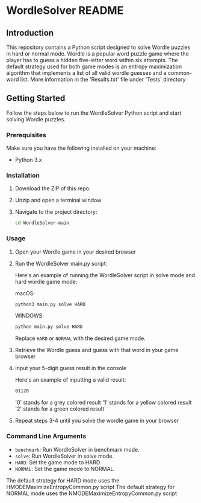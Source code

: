# WordleSolver README

## Introduction
This repository contains a Python script designed to solve Wordle puzzles in hard or normal mode. Wordle is a popular word puzzle game where the player has to guess a hidden five-letter word within six attempts.
The default strategy used for both game modes is an entropy maximization algorithm that implements a list of all valid wordle guesses and a common-word list. More information in the 'Results.txt' file under 'Tests' directory

## Getting Started
Follow the steps below to run the WordleSolver Python script and start solving Wordle puzzles.

### Prerequisites
Make sure you have the following installed on your machine:

- Python 3.x

### Installation
1. Download the ZIP of this repo:


2. Unzip and open a terminal window
3. Navigate to the project directory:

    ```bash
    cd WordleSolver-main
    ```

### Usage
1. Open your Wordle game in your desired browser
  
2. Run the WordleSolver main.py script:

   Here's an example of running the WordleSolver script in solve mode and hard wordle game mode:

   macOS:
    ```bash
    python3 main.py solve HARD
    ```
    WINDOWS:
    ```bash
    python main.py solve HARD
    ```

   Replace `HARD` or `NORMAL` with the desired game mode.

4. Retrieve the Wordle guess and guess with that word in your game browser
5. Input your 5-digit guess result in the console
   
   Here's an example of inputting a valid result:
   ```bash
   01120
    ```
   '0' stands for a grey colored result
   '1' stands for a yellow colored result
   '2' stands for a green colored result
7. Repeat steps 3-4 until you solve the wordle game in your browser

### Command Line Arguments
- `benchmark`: Run WordleSolver in benchmark mode.
- `solve`: Run WordleSolver in solve mode.
- `HARD`: Set the game mode to HARD.
- `NORMAL`: Set the game mode to NORMAL.

The default strategy for HARD mode uses the HMODEMaximizeEntropyCommon.py script
The default strategy for NORMAL mode uses the NMODEMaximizeEntropyCommon.py script


